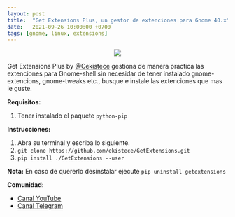 ```yaml
---
layout: post
title:  "Get Extensions Plus, un gestor de extenciones para Gnome 40.x"
date:   2021-09-26 10:00:00 +0700
tags: [gnome, linux, extensions]
---
```


<center>
<img src="https://raw.githubusercontent.com/mxhectorvega/mxhectorvega.github.io/master/_posts/get-extensions-plus/get-extencions.png" style="max-width:50%;width:auto;height:auto;">
</center>

Get Extensions Plus by [@Cekistece](https://github.com/ekistece/GetExtensions) gestiona de manera practica las extenciones para Gnome-shell sin necesidar de tener instalado gnome-extencions, gnome-tweaks etc., busque e instale las extenciones que mas le guste.


**Requisitos:**
1. Tener instalado el paquete ``` python-pip ```

**Instrucciones:**
1. Abra su terminal y escriba lo siguiente.
2. ``` git clone https://github.com/ekistece/GetExtensions.git ```
3. ``` pip install ./GetExtensions --user ```

**Nota:**
En caso de quererlo desinstalar ejecute ``` pip uninstall getextensions ```

**Comunidad:**
- [Canal YouTube](https://youtube.com/mxhectorvega)
- [Canal Telegram](https://t.me/mxhectorvega)
